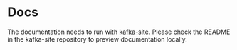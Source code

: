 # Docs

The documentation needs to run with [kafka-site](https://github.com/apache/kafka-site).
Please check the README in the kafka-site repository to preview documentation locally.
